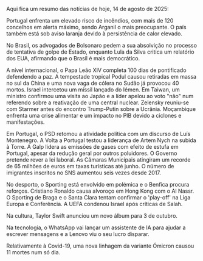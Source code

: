 Aqui fica um resumo das notícias de hoje, 14 de agosto de 2025:

Portugal enfrenta um elevado risco de incêndios, com mais de 120 concelhos em alerta máximo, sendo Arganil o mais preocupante. O país também está sob aviso laranja devido à persistência de calor elevado.

No Brasil, os advogados de Bolsonaro pedem a sua absolvição no processo de tentativa de golpe de Estado, enquanto Lula da Silva critica um relatório dos EUA, afirmando que o Brasil é mais democrático.

A nível internacional, o Papa Leão XIV completa 100 dias de pontificado defendendo a paz. A tempestade tropical Podul causou retiradas em massa no sul da China e uma nova vaga de cólera no Sudão já provocou 40 mortos. Israel intercetou um míssil lançado do Iémen. Em Taiwan, um ministro confirmou uma visita ao Japão e a líder apelou ao voto "não" num referendo sobre a reativação de uma central nuclear. Zelensky reuniu-se com Starmer antes do encontro Trump-Putin sobre a Ucrânia. Moçambique enfrenta uma crise alimentar e um impacto no PIB devido a ciclones e manifestações.

Em Portugal, o PSD retomou a atividade política com um discurso de Luís Montenegro. A Volta a Portugal testou a liderança de Artem Nych na subida à Torre. A Galp lidera as emissões de gases com efeito de estufa em Portugal, apesar da redução geral por outros poluidores. O Governo pretende rever a lei laboral. As Câmaras Municipais atingiram um recorde de 65 milhões de euros em taxas turísticas até junho. O número de imigrantes inscritos no SNS aumentou seis vezes desde 2017.

No desporto, o Sporting está envolvido em polémica e o Benfica procura reforços. Cristiano Ronaldo causa alvoroço em Hong Kong com o Al Nassr. O Sporting de Braga e o Santa Clara tentam confirmar o 'play-off' na Liga Europa e Conferência. A UEFA condenou Israel após críticas de Salah.

Na cultura, Taylor Swift anunciou um novo álbum para 3 de outubro.

Na tecnologia, o WhatsApp vai lançar um assistente de IA para ajudar a escrever mensagens e a Lenovo viu o seu lucro disparar.

Relativamente à Covid-19, uma nova linhagem da variante Ómicron causou 11 mortes num só dia.
